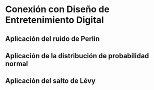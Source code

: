 # Conexión con Diseño de Entretenimiento Digital
## Aplicación del ruido de Perlin
## Aplicación de la distribución de probabilidad normal
## Aplicación del salto de Lévy
